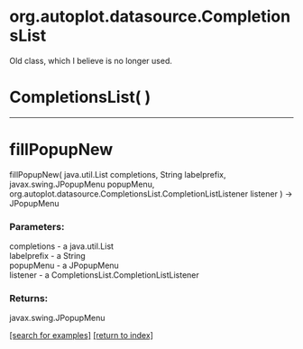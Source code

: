 # org.autoplot.datasource.CompletionsList

Old class, which I believe is no longer used.

# CompletionsList( )


***
<a name="fillPopupNew"></a>
# fillPopupNew
fillPopupNew( java.util.List completions, String labelprefix, javax.swing.JPopupMenu popupMenu, org.autoplot.datasource.CompletionsList.CompletionListListener listener ) &rarr; JPopupMenu



### Parameters:
completions - a java.util.List
<br>labelprefix - a String
<br>popupMenu - a JPopupMenu
<br>listener - a CompletionsList.CompletionListListener

### Returns:
javax.swing.JPopupMenu


<a href="https://github.com/autoplot/dev/search?q=fillPopupNew&unscoped_q=fillPopupNew">[search for examples]</a>
<a href="https://github.com/autoplot/documentation/blob/master/javadoc/index-all.md">[return to index]</a>

